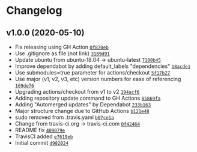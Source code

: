 # Changelog

## v1.0.0 (2020-05-10)

- Fix releasing using GH Action [`0f870eb`](https://github.com/ruzickap/cheatsheet-systemd/commit/0f870eb6d40cf17e5e05de523d0525c6e38289e0)
- Use .gitignore as file (not link) [`3189d91`](https://github.com/ruzickap/cheatsheet-systemd/commit/3189d916876661ef453883a151dc6d80e34d0780)
- Update ubuntu from ubuntu-18.04 -&gt; ubuntu-latest [`7100b45`](https://github.com/ruzickap/cheatsheet-systemd/commit/7100b455c978c9efed836e48b9878ca8fd33e2cd)
- Improve dependabot by adding default_labels "dependencies" [`18acde1`](https://github.com/ruzickap/cheatsheet-systemd/commit/18acde19795b20b96915cdb87aeef0b44ca143c7)
- Use submodules=true parameter for actions/checkout [`5f17b27`](https://github.com/ruzickap/cheatsheet-systemd/commit/5f17b276ac8ee3fd6795ab9cdacb2c7925bf0bb2)
- Use major (v1, v2, v3, etc) version numbers for ease of referencing [`169de76`](https://github.com/ruzickap/cheatsheet-systemd/commit/169de76a66aa9766216b21c6a379ce67948515f7)
- Upgrading actions/checkout from v1 to v2 [`194acf6`](https://github.com/ruzickap/cheatsheet-systemd/commit/194acf67a52a2582071cd35c4d1b23d555b1c3ce)
- Adding repository update command to GH Actions [`85869fa`](https://github.com/ruzickap/cheatsheet-systemd/commit/85869fa5b05fa19b9b2a7941aebd7bc254ade233)
- Adding "Automerged updates" by Dependabot [`233b163`](https://github.com/ruzickap/cheatsheet-systemd/commit/233b163919b3fa26ae4ac88e39a9a6c21ff4d54e)
- Major structure change due to GitHub Actions [`b121e48`](https://github.com/ruzickap/cheatsheet-systemd/commit/b121e4834bb0d65a2789c150836f7cac467aa9ec)
- sudo removed from .travis.yaml [`b07ce1a`](https://github.com/ruzickap/cheatsheet-systemd/commit/b07ce1a6401350e28644082fffe31ac9e322de45)
- Change from travis-ci.org -&gt; travis-ci.com [`0f42464`](https://github.com/ruzickap/cheatsheet-systemd/commit/0f4246490767ba4cbeb7f87b2e6ffb1bcdd9425a)
- README fix [`409079e`](https://github.com/ruzickap/cheatsheet-systemd/commit/409079e673b38815a737e85c8817622f67f78288)
- TravisCI added [`e7619eb`](https://github.com/ruzickap/cheatsheet-systemd/commit/e7619ebc72816c024fba94bdfa555bc9692b57f9)
- Initial commit [`d982024`](https://github.com/ruzickap/cheatsheet-systemd/commit/d982024f4af72bf2f74408d1cb6b0ef12f3052dc)
